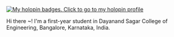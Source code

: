 [![My holopin badges. Click to go to my holopin profile](https://holopin.me/slashex)](https://holopin.io/@slashex)

Hi there ~! I'm a first-year student in Dayanand Sagar College of Engineering, Bangalore, Karnataka, India.
